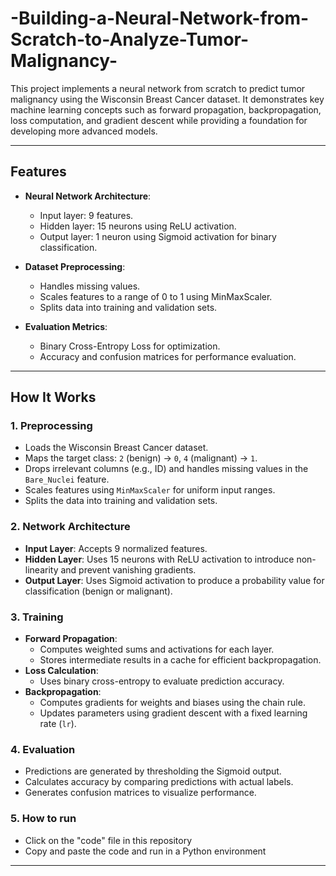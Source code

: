 # -Building-a-Neural-Network-from-Scratch-to-Analyze-Tumor-Malignancy-

This project implements a neural network from scratch to predict tumor malignancy using the Wisconsin Breast Cancer dataset. It demonstrates key machine learning concepts such as forward propagation, backpropagation, loss computation, and gradient descent while providing a foundation for developing more advanced models.

---

## Features

- **Neural Network Architecture**:
  - Input layer: 9 features.
  - Hidden layer: 15 neurons using ReLU activation.
  - Output layer: 1 neuron using Sigmoid activation for binary classification.

- **Dataset Preprocessing**:
  - Handles missing values.
  - Scales features to a range of 0 to 1 using MinMaxScaler.
  - Splits data into training and validation sets.

- **Evaluation Metrics**:
  - Binary Cross-Entropy Loss for optimization.
  - Accuracy and confusion matrices for performance evaluation.

---

## How It Works

### 1. **Preprocessing**
- Loads the Wisconsin Breast Cancer dataset.
- Maps the target class: `2` (benign) → `0`, `4` (malignant) → `1`.
- Drops irrelevant columns (e.g., ID) and handles missing values in the `Bare_Nuclei` feature.
- Scales features using `MinMaxScaler` for uniform input ranges.
- Splits the data into training and validation sets.

### 2. **Network Architecture**
- **Input Layer**: Accepts 9 normalized features.
- **Hidden Layer**: Uses 15 neurons with ReLU activation to introduce non-linearity and prevent vanishing gradients.
- **Output Layer**: Uses Sigmoid activation to produce a probability value for classification (benign or malignant).

### 3. **Training**
- **Forward Propagation**:
  - Computes weighted sums and activations for each layer.
  - Stores intermediate results in a cache for efficient backpropagation.
- **Loss Calculation**:
  - Uses binary cross-entropy to evaluate prediction accuracy.
- **Backpropagation**:
  - Computes gradients for weights and biases using the chain rule.
  - Updates parameters using gradient descent with a fixed learning rate (`lr`).

### 4. **Evaluation**
- Predictions are generated by thresholding the Sigmoid output.
- Calculates accuracy by comparing predictions with actual labels.
- Generates confusion matrices to visualize performance.

### 5. How to run 
- Click on the "code" file in this repository
- Copy and paste the code and run in a Python environment
---
